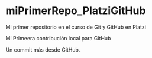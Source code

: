 # miPrimerRepo_PlatziGitHub
Mi primer repositorio en el curso de Git y GitHub en Platzi


Mi Primeera contribución local para GitHub

Un commit más desde GitHub.
